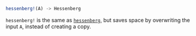 ```julia
hessenberg!(A) -> Hessenberg
```

`hessenberg!` is the same as [`hessenberg`](@ref), but saves space by overwriting the input `A`, instead of creating a copy.

